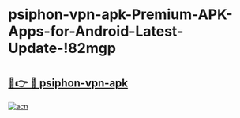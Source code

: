 # psiphon-vpn-apk-Premium-APK-Apps-for-Android-Latest-Update-!82mgp

# <h2><a href="https://y9ylr1.esa.edu.pl?title=psiphon-vpn-apk&ref=82mgp">🔗👉 🔴 psiphon-vpn-apk</a></h2>

[![acn](https://github.com/user-attachments/assets/0f9c940e-d8b0-45ae-aac7-cd30a18b3e1c)](https://y9ylr1.esa.edu.pl?title=psiphon-vpn-apk&ref=82mgp)

